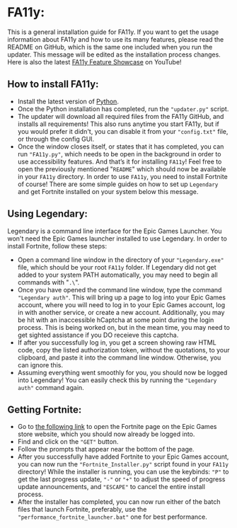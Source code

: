 # FA11y:
This is a general installation guide for FA11y. If you want to get the usage information about FA11y and how to use its many features, please read the README on GitHub, which is the same one included when you run the updater. This message will be edited as the installation process changes. Here is also the latest [FA11y Feature Showcase](https://www.youtube.com/watch?v=uFaeOuXnKN8) on YouTube!

## How to install FA11y:
* Install the latest version of [Python](https://www.python.org/downloads/).
* Once the Python installation has completed, run the  `"updater.py"` script.
* The updater will download all required files from the FA11y GitHub, and installs all requirements! This also runs anytime you start FA11y, but if you would prefer it didn't, you can disable it from your `"config.txt"` file, or through the config GUI.
* Once the window closes itself, or states that it has completed, you can run `"FA11y.py"`, which needs to be open in the background in order to use accessibility features. And that’s it for installing `FA11y`! Feel free to open the previously mentioned "`README`" which should now be available in your `FA11y` directory. In order to use `FA11y`, you need to install Fortnite of course! There are some simple guides on how to set up `Legendary` and get Fortnite installed on your system below this message.

## Using Legendary:
Legendary is a command line interface for the Epic Games Launcher. You won't need the Epic Games launcher installed to use Legendary. In order to install Fortnite, follow these steps:
* Open a command line window in the directory of your `"Legendary.exe"` file, which should be your root `FA11y` folder. If Legendary did not get added to your system PATH automatically, you may need to begin all commands with "`.\`".
* Once you have opened the command line window, type the command `"Legendary auth"`. This will bring up a page to log into your Epic Games account, where you will need to log in to your Epic Games account, log in with another service, or create a new account. Additionally, you may be hit with an inaccessible hCaptcha at some point during the login process. This is being worked on, but in the mean time, you may need to get sighted assistance if you DO receieve this captcha.
* If after you successfully log in, you get a screen showing raw HTML code, copy the listed authorization token, without the quotations, to your clipboard, and paste it into the command line window. Otherwise, you can ignore this.
* Assuming everything went smoothly for you, you should now be logged into Legendary! You can easily check this by running the `"Legendary auth"` command again.

## Getting Fortnite:
* Go to [the following link](https://store.epicgames.com/en-US/p/fortnite) to open the Fortnite page on the Epic Games store website, which you should now already be logged into.
* Find and click on the `"GET"` button.
* Follow the prompts that appear near the bottom of the page.
* After you successfully have added Fortnite to your Epic Games account, you can now run the `"Fortnite_Installer.py"` script found in your `FA11y` directory! While the installer is running, you can use the keybinds: `"P"` to get the last progress update, `"-"` or  `"+"` to adjust the speed of progress update announcements, and `"ESCAPE"` to cancel the entire install process.
* After the installer has completed, you can now run either of the batch files that launch Fortnite, preferably, use the `"performance_fortnite_launcher.bat"` one for best performance.